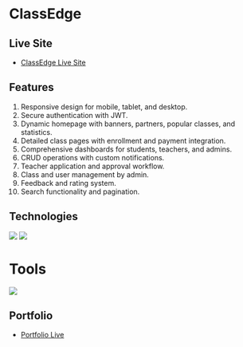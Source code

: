 # ClassEdge

## Live Site
- [ClassEdge Live Site](https://edumanage.example.com)

## Features
1. Responsive design for mobile, tablet, and desktop.
2. Secure authentication with JWT.
3. Dynamic homepage with banners, partners, popular classes, and statistics.
4. Detailed class pages with enrollment and payment integration.
5. Comprehensive dashboards for students, teachers, and admins.
6. CRUD operations with custom notifications.
7. Teacher application and approval workflow.
8. Class and user management by admin.
9. Feedback and rating system.
10. Search functionality and pagination.


<div>
  <h2>Technologies</h2>
  <div >
    <img src="https://skillicons.dev/icons?i=html,css,javascript,react,tailwind" />
    <img src="https://skillicons.dev/icons?i=nodejs,express,firebase,mongodb" /><br>
 </div>
  <h1>Tools</h1>
  <img src="https://skillicons.dev/icons?i=vscode,github,git" />
</div>

## Portfolio
- [Portfolio Live](https://charlie-portfolio-17.netlify.app)
